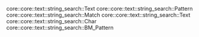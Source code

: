core::core::text::string_search::Text
core::core::text::string_search::Pattern
core::core::text::string_search::Match
core::core::text::string_search::Text
core::core::text::string_search::Char
core::core::text::string_search::BM_Pattern